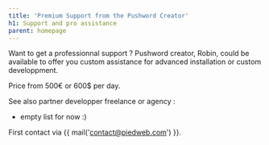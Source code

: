 ```yaml
---
title: 'Premium Support from the Pushword Creator'
h1: Support and pro assistance
parent: homepage
---
```


Want to get a professionnal support ? Pushword creator, Robin, could be available to offer you custom assistance for advanced installation or custom developpment.

Price from 500€ or 600$ per day.

See also partner developper freelance or agency :

- empty list for now :)

First contact via {{ mail('contact@piedweb.com') }}.
